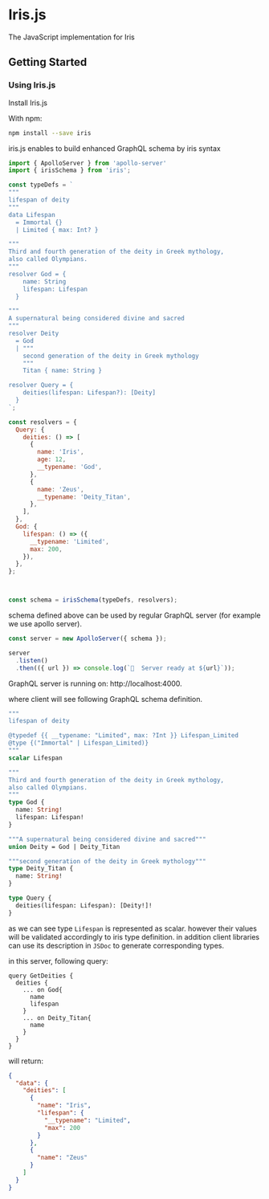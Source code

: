 # Iris.js

The JavaScript implementation for Iris

## Getting Started

### Using Iris.js

Install Iris.js

With npm:

```sh
npm install --save iris
```

iris.js enables to build enhanced GraphQL schema by iris syntax

```js
import { ApolloServer } from 'apollo-server'
import { irisSchema } from 'iris';

const typeDefs = `
"""
lifespan of deity
"""
data Lifespan
  = Immortal {}
  | Limited { max: Int? }

"""
Third and fourth generation of the deity in Greek mythology, 
also called Olympians.
"""
resolver God = {
    name: String
    lifespan: Lifespan
  }

"""
A supernatural being considered divine and sacred
"""
resolver Deity
  = God
  | """
    second generation of the deity in Greek mythology
    """
    Titan { name: String }

resolver Query = {
    deities(lifespan: Lifespan?): [Deity]
  }
`;

const resolvers = {
  Query: {
    deities: () => [
      {
        name: 'Iris',
        age: 12,
        __typename: 'God',
      },
      {
        name: 'Zeus',
        __typename: 'Deity_Titan',
      },
    ],
  },
  God: {
    lifespan: () => ({
      __typename: 'Limited',
      max: 200,
    }),
  },
};



const schema = irisSchema(typeDefs, resolvers);
````

schema defined above can be used by regular GraphQL server (for example we use apollo server).

```ts
const server = new ApolloServer({ schema });

server
  .listen()
  .then(({ url }) => console.log(`🚀  Server ready at ${url}`));
```

GraphQL server is running on: http://localhost:4000.

where client will see following GraphQL schema definition.

```graphql
"""
lifespan of deity

@typedef {{ __typename: "Limited", max: ?Int }} Lifespan_Limited
@type {("Immortal" | Lifespan_Limited)}
"""
scalar Lifespan

"""
Third and fourth generation of the deity in Greek mythology, 
also called Olympians.
"""
type God {
  name: String!
  lifespan: Lifespan!
}

"""A supernatural being considered divine and sacred"""
union Deity = God | Deity_Titan

"""second generation of the deity in Greek mythology"""
type Deity_Titan {
  name: String!
}

type Query {
  deities(lifespan: Lifespan): [Deity!]!
}
```

as we can see type `Lifespan` is represented as scalar. however their values will be validated accordingly to iris type definition. in addition client libraries can use its description in `JSDoc`
to generate corresponding types.

in this server, following query:

```gql
query GetDeities {
  deities {
    ... on God{
      name
      lifespan
    }
    ... on Deity_Titan{
      name
    }
  }
}
```

will return:

```json
{
  "data": {
    "deities": [
      {
        "name": "Iris",
        "lifespan": {
          "__typename": "Limited",
          "max": 200
        }
      },
      {
        "name": "Zeus"
      }
    ]
  }
}
```
